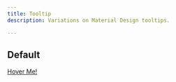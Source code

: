 ```yaml
---
title: Tooltip
description: Variations on Material Design tooltips.

---
```


## Default

<a class="tooltip" href="#" aria-label="Tooltip contents here!">Hover Me!</a>

